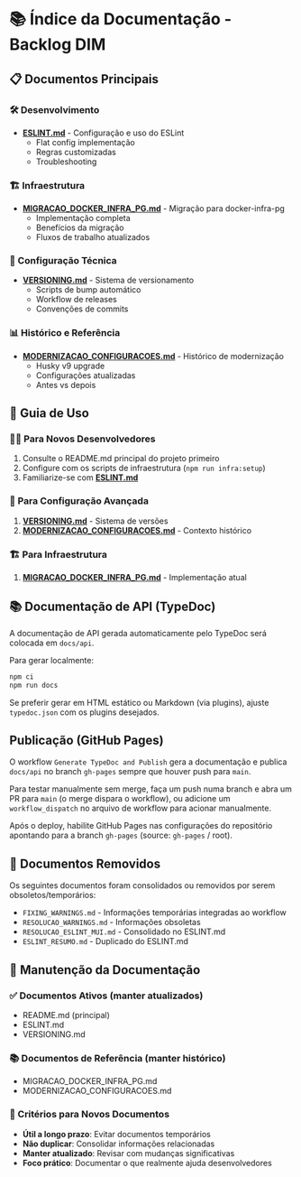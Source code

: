 # 📚 Índice da Documentação - Backlog DIM

## 📋 Documentos Principais

### 🛠️ Desenvolvimento

- **[ESLINT.md](ESLINT.md)** - Configuração e uso do ESLint
  - Flat config implementação
  - Regras customizadas
  - Troubleshooting

### 🏗️ Infraestrutura

- **[MIGRACAO_DOCKER_INFRA_PG.md](MIGRACAO_DOCKER_INFRA_PG.md)** - Migração para docker-infra-pg
  - Implementação completa
  - Benefícios da migração
  - Fluxos de trabalho atualizados

### 🔧 Configuração Técnica

- **[VERSIONING.md](VERSIONING.md)** - Sistema de versionamento
  - Scripts de bump automático
  - Workflow de releases
  - Convenções de commits

### 📊 Histórico e Referência

- **[MODERNIZACAO_CONFIGURACOES.md](MODERNIZACAO_CONFIGURACOES.md)** - Histórico de modernização
  - Husky v9 upgrade
  - Configurações atualizadas
  - Antes vs depois

## 🎯 Guia de Uso

### 👨‍💻 Para Novos Desenvolvedores

1. Consulte o README.md principal do projeto primeiro
2. Configure com os scripts de infraestrutura (`npm run infra:setup`)
3. Familiarize-se com **[ESLINT.md](ESLINT.md)**

### 🔧 Para Configuração Avançada

1. **[VERSIONING.md](VERSIONING.md)** - Sistema de versões
2. **[MODERNIZACAO_CONFIGURACOES.md](MODERNIZACAO_CONFIGURACOES.md)** - Contexto histórico

### 🏗️ Para Infraestrutura

1. **[MIGRACAO_DOCKER_INFRA_PG.md](MIGRACAO_DOCKER_INFRA_PG.md)** - Implementação atual

## 📚 Documentação de API (TypeDoc)

A documentação de API gerada automaticamente pelo TypeDoc será colocada em `docs/api`.

Para gerar localmente:

```powershell
npm ci
npm run docs
```

Se preferir gerar em HTML estático ou Markdown (via plugins), ajuste `typedoc.json` com os plugins desejados.

## Publicação (GitHub Pages)

O workflow `Generate TypeDoc and Publish` gera a documentação e publica `docs/api` no branch `gh-pages` sempre que houver push para `main`.

Para testar manualmente sem merge, faça um push numa branch e abra um PR para `main` (o merge dispara o workflow), ou adicione um `workflow_dispatch` no arquivo de workflow para acionar manualmente.

Após o deploy, habilite GitHub Pages nas configurações do repositório apontando para a branch `gh-pages` (source: `gh-pages` / root).

## 📝 Documentos Removidos

Os seguintes documentos foram consolidados ou removidos por serem obsoletos/temporários:

- `FIXING_WARNINGS.md` - Informações temporárias integradas ao workflow
- `RESOLUCAO_WARNINGS.md` - Informações obsoletas
- `RESOLUCAO_ESLINT_MUI.md` - Consolidado no ESLINT.md
- `ESLINT_RESUMO.md` - Duplicado do ESLINT.md

## 🔄 Manutenção da Documentação

### ✅ Documentos Ativos (manter atualizados)

- README.md (principal)
- ESLINT.md
- VERSIONING.md

### 📚 Documentos de Referência (manter histórico)

- MIGRACAO_DOCKER_INFRA_PG.md
- MODERNIZACAO_CONFIGURACOES.md

### 🎯 Critérios para Novos Documentos

- **Útil a longo prazo**: Evitar documentos temporários
- **Não duplicar**: Consolidar informações relacionadas
- **Manter atualizado**: Revisar com mudanças significativas
- **Foco prático**: Documentar o que realmente ajuda desenvolvedores
